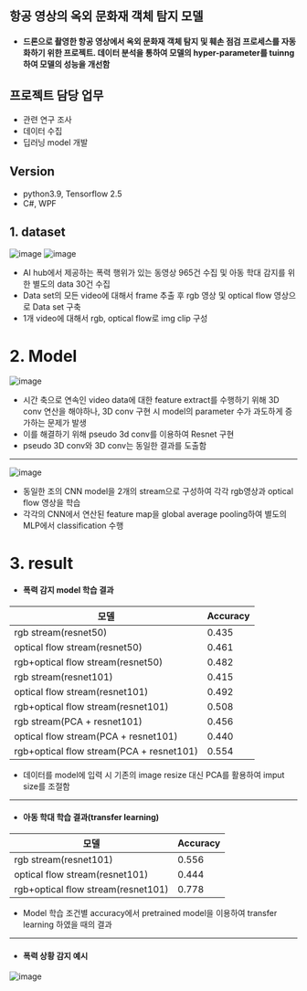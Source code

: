 ## 항공 영상의 옥외 문화재 객체 탐지 모델

* #### 드론으로 촬영한 항공 영상에서 옥외 문화재 객체 탐지 및 훼손 점검 프로세스를 자동화하기 위한 프로젝트. 데이터 분석을 통하여 모델의 hyper-parameter를 tuinng하여 모델의 성능을 개선함

## 프로젝트 담당 업무
* 관련 연구 조사
* 데이터 수집
* 딥러닝 model 개발

## Version
* python3.9, Tensorflow 2.5
* C#, WPF

## 1. dataset
![image](https://user-images.githubusercontent.com/93234544/206907597-4dd7f7b9-c60d-48c1-8502-5596563b8419.png)
![image](https://user-images.githubusercontent.com/93234544/206907613-570347d3-11bd-473a-a437-0d917768c013.png)

* AI hub에서 제공하는 폭력 행위가 있는 동영상 965건 수집 및 아동 학대 감지를 위한 별도의 data 30건 수집
* Data set의 모든 video에 대해서 frame 추출 후 rgb 영상 및 optical flow 영상으로 Data set 구축
* 1개 video에 대해서 rgb, optical flow로 img clip 구성

# 2. Model
![image](https://user-images.githubusercontent.com/93234544/206909360-066241e5-c53c-4200-8cbe-14a9dbc01f75.png)
* 시간 축으로 연속인 video data에 대한 feature extract를 수행하기 위해 3D conv 연산을 해야하나, 3D conv 구현 시 model의 parameter 수가 과도하게 증가하는 문제가 발생
* 이를 해결하기 위해 pseudo 3d conv를 이용하여 Resnet 구현
* pseudo 3D conv와 3D conv는 동일한 결과를 도출함
***
![image](https://user-images.githubusercontent.com/93234544/206909109-ddabe3d9-ee43-4604-af2c-9c99dd0b3af1.png)
* 동일한 조의 CNN model을 2개의 stream으로 구성하여 각각 rgb영상과 optical flow 영상을 학습
* 각각의 CNN에서 연산된 feature map을 global average pooling하여 별도의 MLP에서 classification 수행

# 3. result 
* #### 폭력 감지 model 학습 결과
모델|Accuracy
---|---|
rgb stream(resnet50)|0.435|
optical flow stream(resnet50)|0.461|
rgb+optical flow stream(resnet50)|0.482|
rgb stream(resnet101)|0.415|
optical flow stream(resnet101)|0.492|
rgb+optical flow stream(resnet101)|0.508|
rgb stream(PCA + resnet101)|0.456|
optical flow stream(PCA + resnet101)|0.440|
rgb+optical flow stream(PCA + resnet101)|0.554|
* 데이터를 model에 입력 시 기존의 image resize 대신 PCA를 활용하여 imput size를 조절함
 *** 
* #### 아동 학대 학습 결과(transfer learning)
모델|Accuracy
---|---|
rgb stream(resnet101)|0.556|
optical flow stream(resnet101)|0.444|
rgb+optical flow stream(resnet101)|0.778|
* Model 학습 조건별 accuracy에서 pretrained model을 이용하여 transfer learning 하였을 때의 결과
*** 

* #### 폭력 상황 감지 예시
 ![image](https://user-images.githubusercontent.com/93234544/206910423-b1904e03-3cd3-4158-89ed-d09e23ac98ff.png)

  
  
